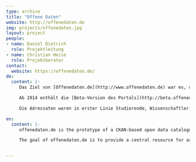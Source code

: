 ```yaml
---
type: archive
title: "Offene Daten"
website: http://offenedaten.de
img: projects/offenedaten.jpg
layout: project
people:
- name: Daniel Dietrich
  role: Projektleitung
- name: Christian Heise
  role: Projektberater
contact:
  website: https://offenedaten.de/
de:
  content: |-
     Das Ziel von [Offenedaten.de](http://www.offenedaten.de) war es, den Prototyp eines Datenportals für offen zugängliche Verwaltungsdaten zu schaffen, das es bis dahin in Deutschland noch nicht in der Form gab. [Offenedaten.de](http://www.offenedaten.de) wurde als Datenkatalog für den Apps 4 Deutschland-Wettbewerb genutzt, der 2011 stattfand. Bei dem Programmierwettbewerb wurden aus 320 Datensätzen und 112 Ideen 77 innovative Anwendungen für die Bürgerinnen und Bürger programmiert.

     Ab 2014 enthält die [Beta-Version des Portals](http://beta.offenedaten.de) auch die Gesamtmetadaten des Projekts [Open Data Monitor](http://www.open-data-map.de). Es zielte darauf ab, mit vertretbarem Aufwand die Angebote offener Daten im öffentlichen Sektor Deutschlands[*] möglichst umfassenden zu erfassen, nach Themengebieten aufzubereiten und nutzergerecht und geographisch durchsuchbar zu machen. (= 11.191 Gemeinden, mehrere Dutzend Landesbehörden pro Bundesland, Bundesbehörden und öffentliche Unternehmen auf allen drei Ebenen)

     Die Adressaten waren in erster Linie Studierende, Wissenschaftler und Journalisten sowie App-Entwickler, die wissen wollen, welche Gebietskörperschaften offene Daten zu einem bestimmten Themengebiet anbieten. Das Hauptergebnis des Projekts für OffeneDaten.de war eine Verknüpfung der Daten mit ortsspezifischen Organisationen, die nicht immer direkt  Daten veröffentlichen (z.B. Aussortierung nach Gemeinde der Daten in [govdata.de](http://www.govdata.de) oder Darstellung eines Datenergebnisses von einer Domäne-spezifischen Suche auf Google). Die Daten sind somit zum ersten Mal auf OffeneDaten.de [kartografiert](http://beta.offenedaten.de/map). Das Portal dient als Möglichkeit, die Datenangebote verschiedener Stellen zu vergleichen, inklusive solcher Daten, die katalogisiert, aber (noch) nicht offen sind (vs. [govdata.de](http://www.govdata.de), das nur offene Daten im engen Sinn auflistet).

en:
  content: |-
     offenedaten.de is the prototype of a CKAN-based open data catalogue for various types of public, scientific, economic and administrative data. It was initiated by citizens in 2010 and is now run by the Open Knowledge Foundation Deutschland. Since 2014 it contains all of the meta data accumulated by the project Open Data Monitor.

     The goal of offenedaten.de is to provide a central resource for as many open data sources as possible in order to faciilitate structured and easy access with geographical and user-friendly categorizations. It primarily addresses students, scientists, journalists, and developers. The geographical claissification of data sources was one of the main achievements of offenedaten.de.


---
```

